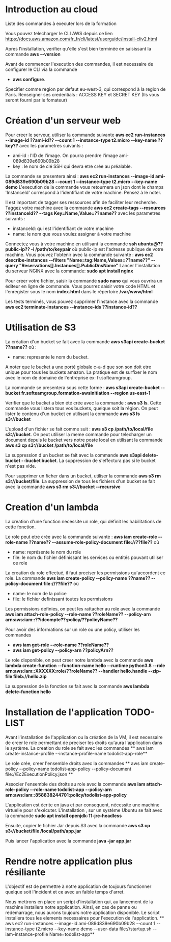 # Introduction au cloud
Liste des commandes à executer lors de la formation

Vous pouvez telecharger le CLI AWS depuis ce lien https://docs.aws.amazon.com/fr_fr/cli/latest/userguide/install-cliv2.html

Apres l'installation, verifier qu'elle s'est bien terminée en saisissant la commande **aws --version**

Avant de commencer l'execution des commandes, il est necessaire de configurer le CLI via la commande 
* **aws configure**.

Specifier comme region par defaut eu-west-3, qui correspond à la region de Paris.
Renseigner ses credentials : ACCESS KEY et SECRET KEY (Ils vous seront fourni par le fomateur)


 # Création d'un serveur web
 Pour creer le serveur, utiliser la commande suivante 
 **aws ec2 run-instances --image-id ??ami-id?? --count 1 --instance-type t2.micro --key-name ??key??** 
 avec les parametres suivants : 
 * ami-id : l'ID de l'image. On pourra prendre l'image ami-089d839e690b09b28
 * key : le nom de clé SSH qui devra etre crée au préalable.
 
 La commande se presentera ainsi : **aws ec2 run-instances --image-id ami-089d839e690b09b28 --count 1 --instance-type t2.micro --key-name demo**
 L'execution de la commande vous retournera un json dont le champs 'InstanceId' correspond à l'identifiant de votre machine. Pensez à le noter.
 
 Il est important de tagger ses ressources afin de faciliter leur recherche. Taggez votre machine avec la commande 
 **aws ec2 create-tags --resources ??instanceId?? --tags Key=Name,Value=??name??**
 avec les parametres suivants :
 * instanceId: qui est l'identifiant de votre machine
 * name: le nom que vous voulez assigner à votre machine
 
 Connectez vous à votre machine en utilisant la commande **ssh ubuntu@??public-ip?? -i /path/to/keypair** où public-ip est l'adresse publique de votre machine.
 Vous pouvez l'obtenir avec la commande suivante :
 **aws ec2 describe-instances --filters "Name=tag:Name,Values=??name??" --query "Reservations[].Instances[].PublicDnsName"**
 Lancer l'installation du serveur NGINX avec la commande: 
 **sudo apt install nginx**
 
 Pour creer votre fichier, saisir la commande **sudo nano** qui vous ouvrira un éditeur en ligne de commande. Vous pourrez saisir votre code HTML et l'enregister sous le nom **index.html** dans le répertoire **/var/www/html**
 
 Les tests terminés, vous pouvez supprimer l'instance avec la commande 
 **aws ec2 terminate-instances --instance-ids ??instance-id??**

 # Utilisation de S3
 La création d'un bucket se fait avec la commande **aws s3api create-bucket ??name??** où :
 * name: represente le nom du bucket. 
 
 A noter que le bucket a une porté globale c-a-d que son son doit etre unique pour tous les buckets amazon. La pratique est de surfixer le nom avec le nom de domaine de l'entreprise ex: fr.softeamgroup.
 
 La commande se presentera sous cette forme : 
 **aws s3api create-bucket --bucket fr.softeamgroup.formation-awsinitiation --region us-east-1**
 
 Verifier que le bucket a bien été crée avec la commande : **aws s3 ls**. Cette commande vous listera tous vos buckets, quelque soit la région. On peut lister le contenu d'un bucket en utilisant la commande 
 **aws s3 ls s3://bucket**
 
 L'upload d'un fichier se fait comme suit : **aws s3 cp /path/to/local/file s3://bucket**.
 On peut utiliser la meme commande pour telecharger un document depuis le bucket vers notre poste local en utilisant la commande 
 **aws s3 cp s3://bucket /path/to/local/file**
 
 La suppression d'un bucket se fait avec la commande 
 **aws s3api delete-bucket --bucket bucket**. 
 La suppression de s'effectura pas si le bucket n'est pas vide.
 
 Pour supprimer un ficher dans un bucket, utiliser la commande **aws s3 rm s3://bucket/file**. La suppression de tous les fichiers d'un bucket se fait avec la commande 
 **aws s3 rm s3://bucket --recursive**
 
 # Creation d'un lambda
 La creation d'une function necessite un role, qui définit les habilitations de cette fonction.
 
 Le role peut etre crée avec la commande suivante : 
 **aws iam create-role --role-name ??name?? --assume-role-policy-document file://??file??** où
 * name: représente le nom du role
 * file: le nom du fichier définissant les services ou entités pouvant utiliser ce role
 
 La creation du role effectué, il faut preciser les permissions qu'accordent ce role.
 La commande **aws iam create-policy --policy-name ??name?? --policy-document file://??file??** où
 * name: le nom de la police
 * file: le fichier definissant toutes les permissions
 
 Les permissions definies, on peut les rattacher au role avec la commande 
 **aws iam attach-role-policy --role-name ??roleName?? --policy-arn arn:aws:iam::??idcompte??:policy/??policyName??**
 
 Pour avoir des informations sur un role ou une policy, utiliser les commandes 
 * **aws iam get-role --role-name ??roleName??**
 * **aws iam get-policy --policy-arn ??policyArn??**
 
 Le role disponible, on peut creer notre lambda avec la commande **aws lambda create-function --function-name hello --runtime python3.8 --role arn:aws:iam::XXXXXX:role/??roleName?? --handler hello.handle --zip-file fileb://hello.zip**
 
 La suppression de la fonction se fait avec la commande **aws lambda delete-function hello**
 
 # Installation de l'application TODO-LIST
 Avant l'installation de l'application ou la création de la VM, il est necessaire de creer le role permettant de preciser les droits qu'aura l'application dans le système.
 La creation du role se fait avec les commandes 
 ** aws iam create-instance-profile --instance-profile-name todolist-app-role**
 
 Le role crée, creer l'ensemble droits avec la commandes 
 ** aws iam create-policy --policy-name todolist-app-policy --policy-document file://Ec2ExecutionPolicy.json **
 
 Associer l'ensemble des droits au role avec la commande 
 **aws iam attach-role-policy --role-name todolist-app --policy-arn arn:aws:iam::858838244701:policy/todolist-app-policy**
 
 L'application est écrite en java et par consequent, nécessite une machine virtuelle pour s'exécuter. L'installation ,
 sur un système Ubuntu se fait avec la commande **sudo apt install openjdk-11-jre-headless**
 
 Ensuite, copier le fichier Jar depuis S3 avec la commande **aws s3 cp s3://bucket/file /local/path/app.jar**
 
 Puis lancer l'application avec la commande **java -jar app.jar**
 
 # Rendre notre application plus résiliante
 L'objectif est de permettre à notre application de toujours fonctionner quelque soit l'incident et ce avec un faible temps d'arret. 
 
 Nous mettrons en place un script d'installation qui, au lancement de la machine installera notre application. Ainsi, en cas de panne ou redemarrage, nous aurons toujours
 notre application disponible. Le script installera tous les elements necessaires pour l'execution de l'application.
 ** aws ec2 run-instances --image-id ami-089d839e690b09b28 --count 1 --instance-type t2.micro --key-name demo --user-data file://startup.sh --iam-instance-profile Name=todolist-app**
 
